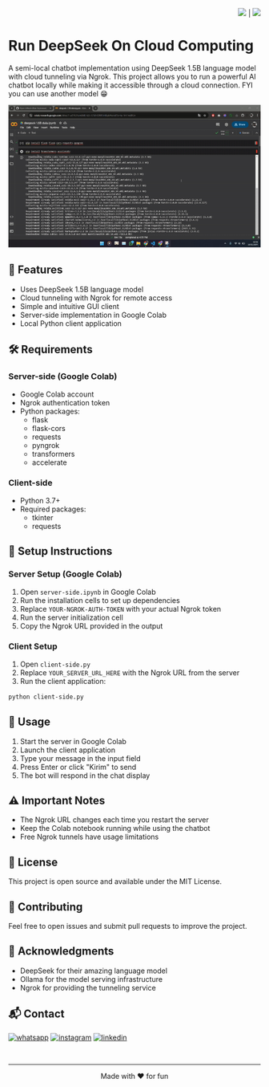 <div align="right">

<a href="README.md"><img src="https://flagcdn.com/w40/gb.png" width="25"></a> | <a href="README-ID.md"><img src="https://flagcdn.com/w40/id.png" width="20"></a>

</div>

# Run DeepSeek On Cloud Computing

A semi-local chatbot implementation using DeepSeek 1.5B language model with cloud tunneling via Ngrok. This project allows you to run a powerful AI chatbot locally while making it accessible through a cloud connection. FYI you can use another model 😁

<div align=center>
<img src="https://github.com/Ryan-infitech/Deepseek-on-cloud/blob/main/Media/preview.gif?raw=true" >
</div>

## 🌟 Features

- Uses DeepSeek 1.5B language model
- Cloud tunneling with Ngrok for remote access
- Simple and intuitive GUI client
- Server-side implementation in Google Colab
- Local Python client application

## 🛠️ Requirements

### Server-side (Google Colab)

- Google Colab account
- Ngrok authentication token
- Python packages:
  - flask
  - flask-cors
  - requests
  - pyngrok
  - transformers
  - accelerate

### Client-side

- Python 3.7+
- Required packages:
  - tkinter
  - requests

## 🚀 Setup Instructions

### Server Setup (Google Colab)

1. Open `server-side.ipynb` in Google Colab
2. Run the installation cells to set up dependencies
3. Replace `YOUR-NGROK-AUTH-TOKEN` with your actual Ngrok token
4. Run the server initialization cell
5. Copy the Ngrok URL provided in the output

### Client Setup

1. Open `client-side.py`
2. Replace `YOUR_SERVER_URL_HERE` with the Ngrok URL from the server
3. Run the client application:

```bash
python client-side.py
```

## 💬 Usage

1. Start the server in Google Colab
2. Launch the client application
3. Type your message in the input field
4. Press Enter or click "Kirim" to send
5. The bot will respond in the chat display

## ⚠️ Important Notes

- The Ngrok URL changes each time you restart the server
- Keep the Colab notebook running while using the chatbot
- Free Ngrok tunnels have usage limitations

## 📝 License

This project is open source and available under the MIT License.

## 👥 Contributing

Feel free to open issues and submit pull requests to improve the project.

## 🙏 Acknowledgments

- DeepSeek for their amazing language model
- Ollama for the model serving infrastructure
- Ngrok for providing the tunneling service

## 📬 Contact

[![whatsapp](https://img.shields.io/badge/WhatsApp-25D366?style=for-the-badge&logo=whatsapp&logoColor=white)](https://wa.me/6285157517798)
[![instagram](https://img.shields.io/badge/Instagram-E4405F?style=for-the-badge&logo=instagram&logoColor=white)](https://www.instagram.com/ryan.septiawan__)
[![linkedin](https://img.shields.io/badge/LinkedIn-0077B5?style=for-the-badge&logo=linkedin&logoColor=white)](https://www.linkedin.com/in/rian-septiawan-23b0a5351/)

<br>

---

<p align="center">Made with ❤️ for fun</p>
